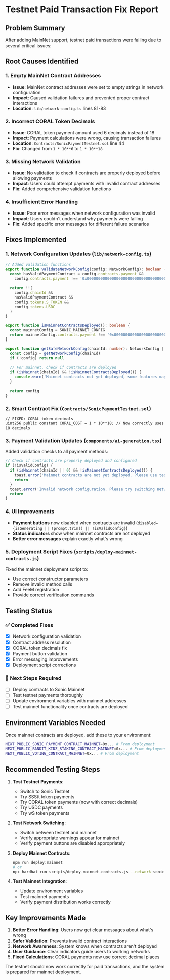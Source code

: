 # Testnet Paid Transaction Fix Report

## Problem Summary
After adding MainNet support, testnet paid transactions were failing due to several critical issues:

## Root Causes Identified

### 1. **Empty MainNet Contract Addresses**
- **Issue**: MainNet contract addresses were set to empty strings in network configuration
- **Impact**: Caused validation failures and prevented proper contract interactions
- **Location**: `lib/network-config.ts` lines 81-83

### 2. **Incorrect CORAL Token Decimals**
- **Issue**: CORAL token payment amount used 6 decimals instead of 18 
- **Impact**: Payment calculations were wrong, causing transaction failures
- **Location**: `Contracts/SonicPaymentTestnet.sol` line 44
- **Fix**: Changed from `1 * 10**6` to `1 * 10**18`

### 3. **Missing Network Validation**
- **Issue**: No validation to check if contracts are properly deployed before allowing payments
- **Impact**: Users could attempt payments with invalid contract addresses
- **Fix**: Added comprehensive validation functions

### 4. **Insufficient Error Handling**
- **Issue**: Poor error messages when network configuration was invalid
- **Impact**: Users couldn't understand why payments were failing
- **Fix**: Added specific error messages for different failure scenarios

## Fixes Implemented

### 1. Network Configuration Updates (`lib/network-config.ts`)

```typescript
// Added validation functions
export function validateNetworkConfig(config: NetworkConfig): boolean {
  const hasValidPaymentContract = config.contracts.payment && 
    config.contracts.payment !== '0x0000000000000000000000000000000000000000'
  
  return !!(
    config.chainId &&
    hasValidPaymentContract &&
    config.tokens.S_TOKEN &&
    config.tokens.USDC
  )
}

export function isMainnetContractsDeployed(): boolean {
  const mainnetConfig = SONIC_MAINNET_CONFIG
  return mainnetConfig.contracts.payment !== '0x0000000000000000000000000000000000000000'
}

export function getSafeNetworkConfig(chainId: number): NetworkConfig | null {
  const config = getNetworkConfig(chainId)
  if (!config) return null
  
  // For mainnet, check if contracts are deployed
  if (isMainnet(chainId) && !isMainnetContractsDeployed()) {
    console.warn('Mainnet contracts not yet deployed, some features may be unavailable')
  }
  
  return config
}
```

### 2. Smart Contract Fix (`Contracts/SonicPaymentTestnet.sol`)

```solidity
// FIXED: CORAL token decimals
uint256 public constant CORAL_COST = 1 * 10**18; // Now correctly uses 18 decimals
```

### 3. Payment Validation Updates (`components/ai-generation.tsx`)

Added validation checks to all payment methods:

```typescript
// Check if contracts are properly deployed and configured
if (!isValidConfig) {
  if (isMainnet(chainId || 0) && !isMainnetContractsDeployed()) {
    toast.error('Mainnet contracts are not yet deployed. Please use testnet for now.')
    return
  }
  toast.error('Invalid network configuration. Please try switching networks.')
  return
}
```

### 4. UI Improvements

- **Payment buttons** now disabled when contracts are invalid (`disabled={isGenerating || !prompt.trim() || !isValidConfig}`)
- **Status indicators** show when mainnet contracts are not deployed
- **Better error messages** explain exactly what's wrong

### 5. Deployment Script Fixes (`scripts/deploy-mainnet-contracts.js`)

Fixed the mainnet deployment script to:
- Use correct constructor parameters
- Remove invalid method calls
- Add FeeM registration
- Provide correct verification commands

## Testing Status

### ✅ Completed Fixes
- [x] Network configuration validation
- [x] Contract address resolution
- [x] CORAL token decimals fix
- [x] Payment button validation
- [x] Error messaging improvements
- [x] Deployment script corrections

### 🔄 Next Steps Required
- [ ] Deploy contracts to Sonic Mainnet
- [ ] Test testnet payments thoroughly 
- [ ] Update environment variables with mainnet addresses
- [ ] Test mainnet functionality once contracts are deployed

## Environment Variables Needed

Once mainnet contracts are deployed, add these to your environment:

```bash
NEXT_PUBLIC_SONIC_PAYMENT_CONTRACT_MAINNET=0x... # From deployment
NEXT_PUBLIC_BANDIT_KIDZ_STAKING_CONTRACT_MAINNET=0x... # From deployment  
NEXT_PUBLIC_VOTING_CONTRACT_MAINNET=0x... # From deployment
```

## Recommended Testing Steps

1. **Test Testnet Payments**:
   - Switch to Sonic Testnet
   - Try SSStt token payments
   - Try CORAL token payments (now with correct decimals)
   - Try USDC payments
   - Try wS token payments

2. **Test Network Switching**:
   - Switch between testnet and mainnet
   - Verify appropriate warnings appear for mainnet
   - Verify payment buttons are disabled appropriately

3. **Deploy Mainnet Contracts**:
   ```bash
   npm run deploy:mainnet
   # or
   npx hardhat run scripts/deploy-mainnet-contracts.js --network sonic-mainnet
   ```

4. **Test Mainnet Integration**:
   - Update environment variables
   - Test mainnet payments
   - Verify payment distribution works correctly

## Key Improvements Made

1. **Better Error Handling**: Users now get clear messages about what's wrong
2. **Safer Validation**: Prevents invalid contract interactions
3. **Network Awareness**: System knows when contracts aren't deployed
4. **User Guidance**: Clear indicators guide users to working networks
5. **Fixed Calculations**: CORAL payments now use correct decimal places

The testnet should now work correctly for paid transactions, and the system is prepared for mainnet deployment.
